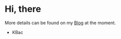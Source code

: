 # Hi, there #

More details can be found on my [Blog](http://kbac70.blogspot.com) at the moment.


- KBac